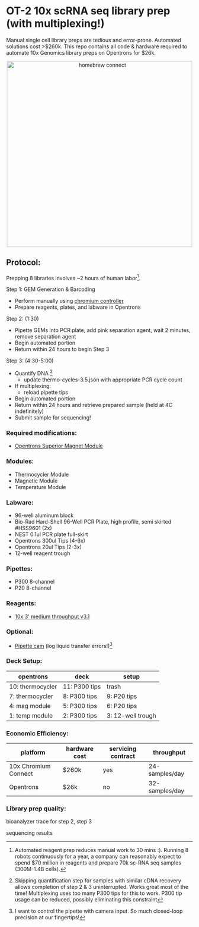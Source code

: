 # OT-2 10x scRNA seq library prep (with multiplexing!)

Manual single cell library preps are tedious and error-prone. Automated solutions cost >$260k. This repo contains all code & hardware required to automate 10x Genomics library preps on Opentrons for $26k.

<p align="center">
	<img src="https://github.com/retrobiosciences/opentrons-10x/blob/main/homebrew-connect.jpeg" alt="homebrew connect" width="500px">
</p>

Protocol:
------

Prepping 8 libraries involves ~2 hours of human labor[^1]. 

Step 1: GEM Generation & Barcoding
- Perform manually using [chromium controller](https://www.10xgenomics.com/instruments/chromium-controller)
- Prepare reagents, plates, and labware in Opentrons

Step 2:  (1:30)
- Pipette GEMs into PCR plate, add pink separation agent, wait 2 minutes, remove separation agent
- Begin automated portion
- Return within 24 hours to begin Step 3

Step 3: (4:30-5:00)
- Quantify DNA [^2]
	- update thermo-cycles-3.5.json with appropriate PCR cycle count
- If multiplexing:
	- reload pipette tips
- Begin automated portion
- Return within 24 hours and retrieve prepared sample (held at 4C indefinitely)
- Submit sample for sequencing!

### Required modifications:
- [Opentrons Superior Magnet Module](https://github.com/retrobiosciences/opentrons-superior-magnet)

### Modules:
- Thermocycler Module
- Magnetic Module
- Temperature Module

### Labware:
- 96-well aluminum block
- Bio-Rad Hard-Shell 96-Well PCR Plate, high profile, semi skirted #HSS9601 (2x)
- NEST 0.1ul PCR plate full-skirt
- Opentrons 300ul Tips (4-6x)
- Opentrons 20ul Tips (2-3x)
- 12-well reagent trough

### Pipettes:
- P300 8-channel
- P20 8-channel

### Reagents:
- [10x 3' medium throughput v3.1](https://www.10xgenomics.com/support/single-cell-gene-expression/documentation/steps/library-prep/chromium-next-gem-single-cell-3-v-3-1-dual-index-libraries)

### Optional:
- [Pipette cam](https://github.com/retrobiosciences/opentrons-pipette-cam) (log liquid transfer errors!)[^3]

### Deck Setup:
opentrons | deck | setup
--- | --- | ---
10: thermocycler| 11: P300 tips| trash
7: thermocycler| 8: P300 tips | 9: P20 tips
4: mag module | 5: P300 tips | 6: P20 tips
1: temp module | 2: P300 tips | 3: 12-well trough

### Economic Efficiency:
 platform | hardware cost | servicing contract | throughput 
 --- | --- | --- | ---
 10x Chromium Connect | $260k | yes | 24-samples/day
 Opentrons| $26k | no | 32-samples/day
 
### Library prep quality:
bioanalyzer trace for step 2, step 3

sequencing results

[^1]: Automated reagent prep reduces manual work to 30 mins :). Running 8 robots continuously for a year, a company can reasonably expect to spend $70 million in reagents and prepare 70k sc-RNA seq samples (300M-1.4B cells).
[^2]: Skipping quantification step for samples with similar cDNA recovery allows completion of step 2 & 3 uninterrupted. Works great most of the time! Multiplexing uses too many P300 tips for this to work. P300 tip usage can be reduced, possibly eliminating this constraint
[^3]: I want to control the pipette with camera input. So much closed-loop precision at our fingertips!


